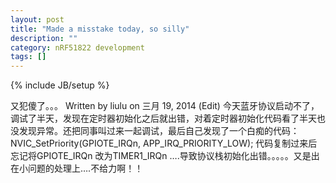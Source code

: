 ```yaml
---
layout: post
title: "Made a misstake today, so silly"
description: ""
category: nRF51822 development
tags: []
---
```

{% include JB/setup %}


又犯傻了。。。
Written by liulu  on 三月 19, 2014 (Edit)
今天蓝牙协议启动不了，调试了半天，发现在定时器初始化之后就出错，对着定时器初始化代码看了半天也没发现异常。还把同事叫过来一起调试，最后自己发现了一个白痴的代码：NVIC_SetPriority(GPIOTE_IRQn, APP_IRQ_PRIORITY_LOW); 代码复制过来后忘记将GPIOTE_IRQn 改为TIMER1_IRQn ….导致协议栈初始化出错。。。。。又是出在小问题的处理上….不给力啊！！